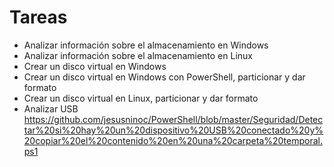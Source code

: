 # Tareas
- Analizar información sobre el almacenamiento en Windows
- Analizar información sobre el almacenamiento en Linux
- Crear un disco virtual en Windows
- Crear un disco virtual en Windows con PowerShell, particionar y dar formato
- Crear un disco virtual en Linux, particionar y dar formato
- Analizar USB
https://github.com/jesusninoc/PowerShell/blob/master/Seguridad/Detectar%20si%20hay%20un%20dispositivo%20USB%20conectado%20y%20copiar%20el%20contenido%20en%20una%20carpeta%20temporal.ps1
